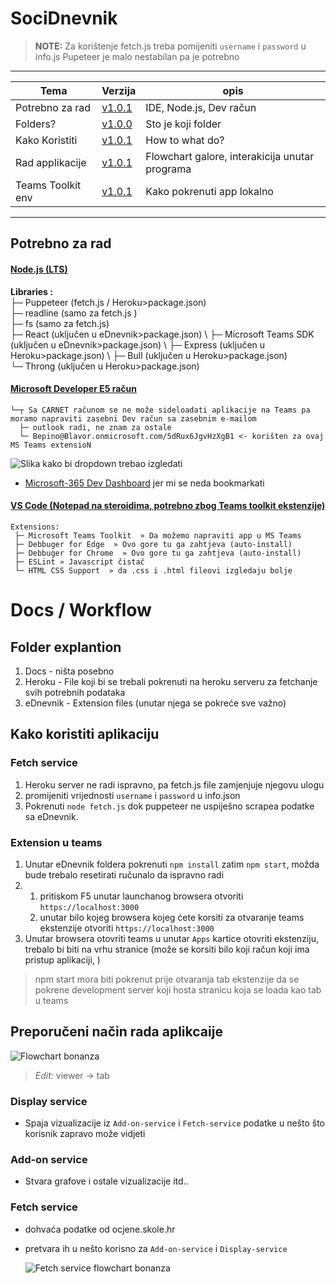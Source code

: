 # SociDnevnik

> **NOTE:** Za korištenje fetch.js treba pomijeniti `username` i `password` u info.js
> Pupeteer je malo nestabilan pa je potrebno 

- - - -
 Tema              | Verzija                                | opis
------             | ------                                 | -----
 Potrebno za rad   | [v1.0.1](#potrebno-za-rad)             | IDE, Node.js, Dev račun
 Folders?          | [v1.0.0](#Folder-explantion)                  | Sto je koji folder
 Kako Koristiti    | [v1.0.1](#kako-koristiti-aplikaciju)   | How to what do?
 Rad applikacije   | [v1.0.1](#Preporučeni-način-rada-aplikcaije) | Flowchart galore, interakicija unutar programa
 Teams Toolkit env | [v1.0.1](https://github.com/Bepino/SociDnevnik/tree/main/Docs) | Kako pokrenuti app lokalno

- - - -
## Potrebno za rad 

#### [Node.js (LTS)](https://nodejs.org/en/download/)

   **Libraries :**\
       ├─ Puppeteer (fetch.js / Heroku>package.json) \
       ├─ readline (samo za fetch.js ) \
       ├─ fs (samo za fetch.js) \
       ├─ React (uključen u eDnevnik>package.json) \ 
       ├─ Microsoft Teams SDK (uključen u eDnevnik>package.json) \ 
       ├─ Express (uključen u Heroku>package.json) \ 
       ├─ Bull (uključen u Heroku>package.json) \
       └─ Throng (uključen u Heroku>package.json) 

#### [Microsoft Developer E5 račun](https://docs.microsoft.com/en-us/microsoftteams/platform/build-your-first-app/build-first-app-overview#set-up-your-development-account)
    └─┬ Sa CARNET računom se ne može sideloadati aplikacije na Teams pa moramo napraviti zasebni Dev račun sa zasebnim e-mailom 
      ├─ outlook radi, ne znam za ostale
      └─ Bepino@Blavor.onmicrosoft.com/5dRux6JgvHzXgB1 <- korišten za ovaj MS Teams extensioN
      
![Slika kako bi dropdown trebao izgledati](https://imgur.com/LagiYU6.png "Izgled drop downa")
- [Microsoft-365 Dev Dashboard](https://developer.microsoft.com/en-us/microsoft-365/profile/) jer mi se neda bookmarkati
    

#### [VS Code (Notepad na steroidima, potrebno zbog Teams toolkit ekstenzije)](https://code.visualstudio.com) 

    Extensions:
     ├─ Microsoft Teams Toolkit  » Da možemo napraviti app u MS Teams
     ├─ Debbuger for Edge  » Ovo gore tu ga zahtjeva (auto-install)
     ├─ Debbuger for Chrome  » Ovo gore tu ga zahtjeva (auto-install)
     ├─ ESLint » Javascript čistač
     └─ HTML CSS Support  » da .css i .html fileovi izgledaju bolje 

# Docs / Workflow 

## Folder explantion

1. Docs - ništa posebno
2. Heroku - File koji bi se trebali pokrenuti na heroku serveru za fetchanje svih potrebnih podataka
3. eDnevnik - Extension files (unutar njega se pokreće sve važno)

## Kako koristiti aplikaciju

### Fetch service
 1. Heroku server ne radi ispravno, pa fetch.js file zamjenjuje njegovu ulogu
 2. promijeniti vrijednosti `username` i `password` u info.json
 3. Pokrenuti `node fetch.js` dok puppeteer ne uspiješno scrapea podatke sa eDnevnik.

### Extension u teams
 1. Unutar eDnevnik foldera pokrenuti `npm install` zatim `npm start`, možda bude trebalo resetirati ručunalo da ispravno radi
 2. 
    1. pritiskom F5 unutar launchanog browsera otvoriti `https://localhost:3000`
    2. unutar bilo kojeg browsera kojeg ćete korsiti za otvaranje teams ekstenzije otvoriti `https://localhost:3000`
3. Unutar browsera otovriti teams u unutar `Apps` kartice otovriti ekstenziju, trebalo bi biti na vrhu stranice (može se korsiti bilo koji račun koji ima pristup aplikaciji, )
> npm start mora biti pokrenut prije otvaranja tab ekstenzije da se pokrene development server koji hosta stranicu koja se loada kao tab u teams

## Preporučeni način rada aplikcaije 

![Flowchart bonanza](https://imgur.com/AZXCa8x.png "Wow!!!")    

> *Edit:* viewer -> tab 

### Display service
-   Spaja vizualizacije iz `Add-on-service` i `Fetch-service` podatke u nešto što korisnik zapravo može vidjeti

### Add-on service
-   Stvara grafove i ostale vizualizacije itd..

### Fetch service
-   dohvaća podatke od ocjene.skole.hr
-   pretvara ih u nešto korisno za `Add-on-service` i `Display-service`

    ![Fetch service flowchart bonanza](https://imgur.com/y7j01A8.png "Nice!!! very wow!!! :(")

